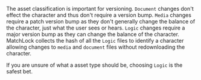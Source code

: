 The asset classification is important for versioning. `Document` changes don't effect the character and thus don't require a version bump. `Media` changes require a patch version bump as they don't generally change the balance of the character, just what the user sees or hears. `Logic` changes require a major version bump as they can change the balance of the character. MatchLock collects the hash of all the `Logic` files to identify a character allowing changes to `media` and `document` files without redownloading the character.

If you are unsure of what a asset type should be, choosing `Logic` is the safest bet.